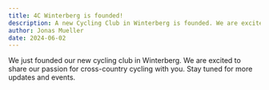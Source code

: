 ```yaml
---
title: 4C Winterberg is founded!
description: A new Cycling Club in Winterberg is founded. We are excited to share our passion for cross-country cycling with you.
author: Jonas Mueller
date: 2024-06-02
---
```


We just founded our new cycling club in Winterberg. We are excited to share our passion for cross-country cycling with you. Stay tuned for more updates and events.
